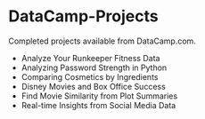 # DataCamp-Projects

Completed projects available from DataCamp.com.

* Analyze Your Runkeeper Fitness Data
* Analyzing Password Strength in Python	
* Comparing Cosmetics by Ingredients	
* Disney Movies and Box Office Success	
* Find Movie Similarity from Plot Summaries	
* Real-time Insights from Social Media Data
